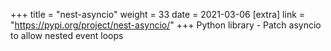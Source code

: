 +++
title = "nest-asyncio"
weight = 33
date = 2021-03-06
[extra]
link = "https://pypi.org/project/nest-asyncio/"
+++
Python library - Patch asyncio to allow nested event loops

